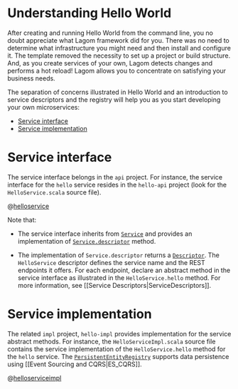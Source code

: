 # Understanding Hello World

After creating and running Hello World from the command line, you no doubt appreciate what Lagom framework did for you. There was no need to determine what infrastructure you might need and then install and configure it. The template removed the necessity to set up a project or build structure. And, as you create services of your own, Lagom detects changes and performs a hot reload! Lagom allows you to concentrate on satisfying your business needs.

The separation of concerns illustrated in Hello World and an introduction to service descriptors and the registry will help you as you start developing your own microservices:

* [Service interface](#service-interface)
* [Service implementation](#service-implementation)

# Service interface

The service interface belongs in the `api` project. For instance, the service interface for the `hello` service resides in the `hello-api` project (look for the `HelloService.scala` source file).

@[helloservice](code/GettingStarted.scala)

Note that:

* The service interface inherits from [`Service`](api/com/lightbend/lagom/scaladsl/api/Service.html) and provides an implementation of [`Service.descriptor`](api/com/lightbend/lagom/scaladsl/api/Service.html#descriptor) method.

* The implementation of `Service.descriptor` returns a [`Descriptor`](api/com/lightbend/lagom/scaladsl/api/Descriptor.html). The `HelloService` descriptor defines the service name and the REST endpoints it offers. For each endpoint, declare an abstract method in the service interface as illustrated in the `HelloService.hello` method. For more information, see [[Service Descriptors|ServiceDescriptors]].

# Service implementation

The related `impl` project, `hello-impl` provides implementation for the service abstract methods. For instance, the `HelloServiceImpl.scala` source file contains the service implementation of the `HelloService.hello` method for the `hello` service. The [`PersistentEntityRegistry`](api/com/lightbend/lagom/scaladsl/persistence/PersistentEntityRegistry.html) supports data persistence using [[Event Sourcing and CQRS|ES_CQRS]].

@[helloserviceimpl](code/GettingStarted.scala)

